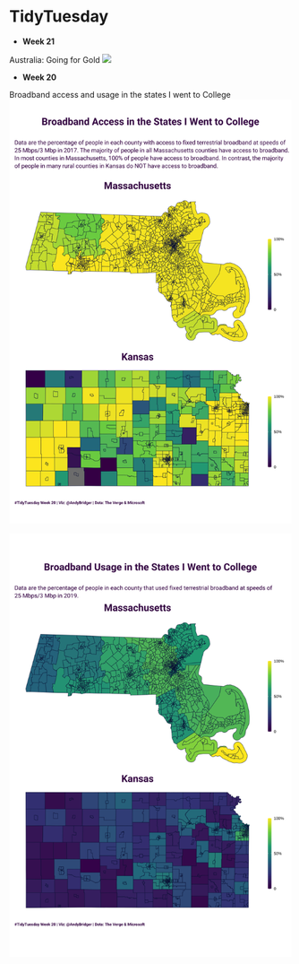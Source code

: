 # TidyTuesday

- **Week 21**

Australia: Going for Gold
![](https://github.com/andybridger/TidyTuesday/blob/main/2021w21/2021w21.png?raw=true)

- **Week 20** 

Broadband access and usage in the states I went to College
![](https://github.com/andybridger/TidyTuesday/blob/main/2021w20/2021w20.png?raw=true)

![](https://github.com/andybridger/TidyTuesday/blob/main/2021w20/2021w20_usage.png?raw=true)
